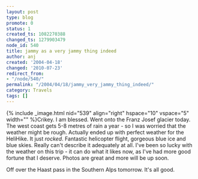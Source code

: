 ```yaml
---
layout: post
type: blog
promote: 0
status: 1
created_ts: 1082270388
changed_ts: 1279903479
node_id: 540
title: jammy as a very jammy thing indeed
author: anj
created: '2004-04-18'
changed: '2010-07-23'
redirect_from:
- "/node/540/"
permalink: "/2004/04/18/jammy_very_jammy_thing_indeed/"
category: Travels
tags: []
---
```

{% include _image.html nid="539" align="right" hspace="10" vspace="5" width="" %}Crikey.  I am blessed.  Went onto the Franz Josef glacier today.  The west coast gets 5-8 metres of rain a year - so I was worried that the weather might be rough.  Actually ended up with perfect weather for the HeliHike.  It just _rocked_.  Fantastic helicopter flight, gorgeous blue ice and blue skies.  Really can't describe it adequately at all.  I've been so lucky with the weather on this trip - it can do what it likes now, as I've had more good fortune that I deserve.  Photos are great and more will be up soon.  

Off over the Haast pass in the Southern Alps tomorrow.  It's all good.
<!-- break -->
